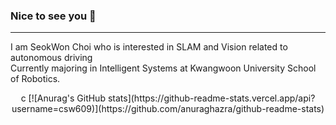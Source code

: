 ### Nice to see you 👋
***
I am SeokWon Choi who is interested in SLAM and Vision related to autonomous driving  
Currently majoring in Intelligent Systems at Kwangwoon University School of Robotics.
<div align=center>c
[![Anurag's GitHub stats](https://github-readme-stats.vercel.app/api?username=csw609)](https://github.com/anuraghazra/github-readme-stats)
<div align=center>
<!--
**csw609/csw609** is a ✨ _special_ ✨ repository because its `README.md` (this file) appears on your GitHub profile.

Here are some ideas to get you started:

# add research interest
# add CV, Mail adress



- 🔭 I’m currently working on ...
- 🌱 I’m currently learning ...
- 👯 I’m looking to collaborate on ...
- 🤔 I’m looking for help with ...
- 💬 Ask me about ...
- 📫 How to reach me: ...
- 😄 Pronouns: ...
- ⚡ Fun fact: ...
-->
